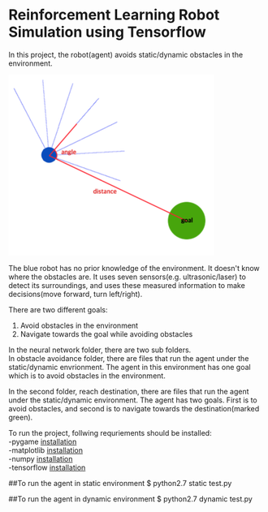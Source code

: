 # Reinforcement Learning Robot Simulation using Tensorflow
In this project, the robot(agent) avoids static/dynamic obstacles in the environment.  

![agent](./results/agent_goal.png)

The blue robot has no prior knowledge of the environment. It doesn't know where the obstacles are. It uses seven sensors(e.g. ultrasonic/laser) to detect its surroundings, and uses these measured information to make decisions(move forward, turn left/right).  

There are two different goals:  
1. Avoid obstacles in the environment  
2. Navigate towards the goal while avoiding obstacles  

In the neural network folder, there are two sub folders.  
In obstacle avoidance folder, there are files that run the agent under the static/dynamic envrionment. The agent in this environment has one goal which is to avoid obstacles in the environment.   

In the second folder, reach destination, there are files that run the agent under the static/dynamic environment. The agent has two goals. First is to avoid obstacles, and second is to navigate towards the destination(marked green).  

To run the project, follwing requriements should be installed:  
-pygame [installation](http://www.pygame.org/lofi.html)  
-matplotlib [installation](http://matplotlib.org/users/installing.html)  
-numpy [installation](https://docs.scipy.org/doc/numpy/user/install.html)  
-tensorflow [installation]()

##To run the agent in static environment
$ python2.7 static test.py

##To run the agent in dynamic environment 
$ python2.7 dynamic test.py



